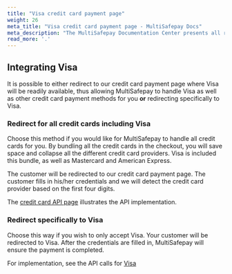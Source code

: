 ```yaml
---
title: "Visa credit card payment page"
weight: 26
meta_title: "Visa credit card payment page - MultiSafepay Docs"
meta_description: "The MultiSafepay Documentation Center presents all relevant information about our Plugins and API. You can also find support pages for Payment Methods, Tools and General Questions as well as the contact details of our Support and Integration Teams."
read_more: '.'
--- 
```

## Integrating Visa

It is possible to either redirect to our credit card payment page where Visa will be readily available, thus allowing MultiSafepay to handle Visa as well as other credit card payment methods for you __or__ redirecting specifically to Visa.

### Redirect for all credit cards including Visa
Choose this method if you would like for MultiSafepay to handle all credit cards for you. By bundling all the credit cards in the checkout, you will save space and collapse all the different credit card providers. Visa is included this bundle, as well as Mastercard and American Express.

The customer will be redirected to our credit card payment page. The customer fills in his/her credentials and we will detect the credit card provider based on the first four digits.

The [credit card API page](/api/#credit-cards) illustrates the API implementation.

### Redirect specifically to Visa
Choose this way if you wish to only accept Visa. Your customer will be redirected to Visa. After the credentials are filled in, MultiSafepay will ensure the payment is completed.

For implementation, see the API calls for [Visa](/api/#visa)